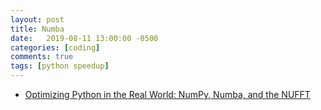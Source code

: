 ```yaml
---
layout: post
title: Numba
date:   2019-08-11 13:00:00 -0500
categories: [coding]
comments: true
tags: [python speedup]
---
```



* [Optimizing Python in the Real World: NumPy, Numba, and the NUFFT](https://jakevdp.github.io/blog/2015/02/24/optimizing-python-with-numpy-and-numba/)
